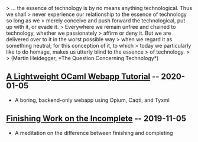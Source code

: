 <div class="expose">
> … the essence of technology is by no means anything technological. Thus we shall
> never experience our relationship to the essence of technology so long as we
> merely conceive and push forward the technological, put up with it, or evade it.
> Everywhere we remain unfree and chained to technology, whether we passionately
> affirm or deny it. But we are delivered over to it in the worst possible way
> when we regard it as something neutral; for this conception of it, to which
> today we particularly like to do homage, makes us utterly blind to the essence
> of technology.
>
> (Martin Heidegger, *The Question Concerning Technology*)

## [A Lightweight OCaml Webapp Tutorial][2] -- 2020-01-05

- A boring, backend-only webapp using Opium, Caqti, and Tyxml

## [Finishing Work on the Incomplete][1] -- 2019-11-05

- A meditation on the difference between finishing and completing

[2]: https://shonfeder.gitlab.io/ocaml_webapp/
[1]: https://shonfeder.github.io/themata/finishing-the-incomplete.html

</div>

